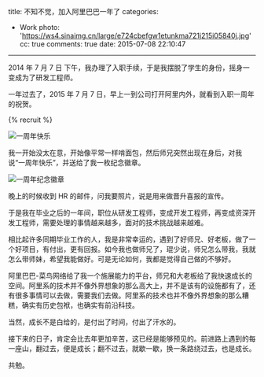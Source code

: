 title: 不知不觉，加入阿里巴巴一年了
categories:
  - Work
photo: 'https://ws4.sinaimg.cn/large/e724cbefgw1etunkma721j215i05840j.jpg'
cc: true
comments: true
date: 2015-07-08 22:10:47
---


<!-- > 广告：阿里巴巴 2015 年秋季校招内推开始了，欢迎 2016 年毕业的同学~感兴趣的同学可以发简历到 [jiabang.pjb@alibaba-inc.com](mailto:jiabang.pjb@alibaba-inc.com) -->

2014 年 7 月 7 日 下午，我办理了入职手续，于是我摆脱了学生的身份，摇身一变成为了研发工程师。

一年过去了，2015 年 7 月 7 日，早上一到公司打开阿里内外，就看到入职一周年的祝贺。

<!-- more --><!-- indicate-the-source -->

{% recruit %}

![一周年快乐](https://ws1.sinaimg.cn/large/e724cbefgw1etuneoh8hjj21kw0uqjw6.jpg)

我一开始没太在意，开始像平常一样啃面包，然后师兄突然出现在身后，对我说“一周年快乐”，并送给了我一枚纪念徽章。

![一周年纪念徽章](https://ws1.sinaimg.cn/bmiddle/e724cbefgw1etuo7xew2qj21kw1kwx1k.jpg)

<!-- 当年师兄在阿里三周年的时候，大老板给了他一个“真棒玉坠”，然后我们小团队一起合影留念。 -->

晚上的时候收到 HR 的邮件，问我要照片，说是用来做晋升喜报的宣传。

于是我在毕业之后的一年间，职位从研发工程师，变成开发工程师，再变成资深开发工程师，需要处理的事情越来越多，面对的技术挑战越来越难。

相比起许多同期毕业工作的人，我是非常幸运的，遇到了好师兄、好老板，做了一个好项目，有付出，更有回报。如今我也做师兄了，琨少说，师兄怎么带我，我就怎么带师妹，希望我能做好。可是无论如何，我都是觉得自己做的不够好。

阿里巴巴-菜鸟网络给了我一个施展能力的平台，师兄和大老板给了我快速成长的空间。阿里系的技术并不像外界想象的那么高大上，并不是该有的设施都有了，还有很多事情可以去做，需要我们去做。阿里系的技术也并不像外界想象的那么糟糕，确实有历史包袱，也确实有前沿科技。

当然，成长不是白给的，是付出了时间，付出了汗水的。

接下来的日子，肯定会比去年更加辛苦，这已经是能够预见的。前进路上遇到的每一座山，翻过去，便是成长；翻不过去，就歇一歇，换一条路绕过去，也是成长。

共勉。

